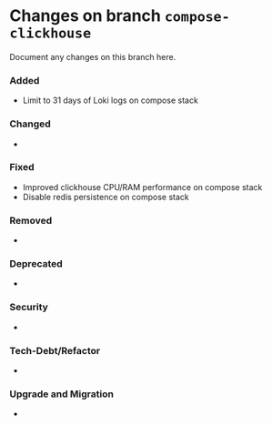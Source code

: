# Changes on branch `compose-clickhouse`
Document any changes on this branch here.
### Added
- Limit to 31 days of Loki logs on compose stack

### Changed
- 

### Fixed
- Improved clickhouse CPU/RAM performance on compose stack
- Disable redis persistence on compose stack

### Removed
- 

### Deprecated
- 

### Security
- 

### Tech-Debt/Refactor
- 

### Upgrade and Migration
- 
